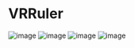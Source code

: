 # VRRuler
![image](https://user-images.githubusercontent.com/38101615/132027556-86b10ebb-8a0d-410a-9a8a-4e108673899c.png)
![image](https://user-images.githubusercontent.com/38101615/132027613-24cdf64e-ba62-4f5f-a8d0-5efcfd9aa450.png)
![image](https://user-images.githubusercontent.com/38101615/132028050-2ab85ab8-414f-4999-9828-b450da5bec91.png)
![image](https://user-images.githubusercontent.com/38101615/132028022-c5a49263-bd8d-48d6-b487-4001e12c3211.png)

